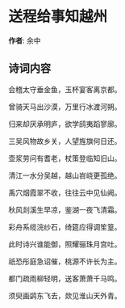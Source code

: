 # 送程给事知越州

**作者**: 余中

## 诗词内容

会稽太守垂金鱼，玉杯宴客离京都。

曾骑天马出沙漠，万里行冰渡河朔。

归来却厌承明庐，欲学鸱夷蹈寥廓。

三吴风物故乡关，人望旌旗何日还。

壶浆劳问有耆老，杖策登临知旧山。

清江一水分吴越，越山岧峣更孤绝。

禹穴烟霞翠不收，往往云中见仙阙。

秋风剡溪生早凉，鉴湖一夜飞清霜。

彩舟系缆浣纱石，绮筵应得调笙篁。

此时诗兴谁能御，照耀骊珠月宫吐。

祇恐彤庭急诏催，桃源不许长为主。

都门疏雨柳轻明，送客萧萧千马鸣。

须臾画鹢东飞去，欻见淮山天外青。


